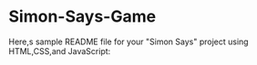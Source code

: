 # Simon-Says-Game

Here,s sample README file for your "Simon Says" project using HTML,CSS,and JavaScript:
